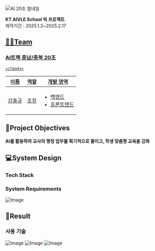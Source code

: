 ![AI 20조 썸네일](https://github.com/user-attachments/assets/751af4bc-d885-40b9-95b4-aeda6d770586)


**KT AIVLE School 빅 프로젝트**
<br>
제작기간 : 2025.1.2~2025.2.17


## <u>👨‍🔧Team
 ### AI트랙 충남/충북 20조
<table>
    <thead>
        <tr>
            <th>이름</th>
            <th>역할</th>
            <th>개발 영역</th>
        </tr>
    </thead>
    <tbody>
      <tr>
            <td>강홍규</td>
            <td>  
                조장
            </td>
            <td>
              <ul>
                  <li>백엔드</li>
                  <li>프론트엔드</li>
              </ul>
            </td>
        </tr>
       
    </tbody>
</table>


## </u> 🧐Project Objectives
**AI를 활용하여 교사의 행정 업무를 획기적으로 줄이고, 학생 맞춤형 교육을 강화**



## </u> 💻System Design
 ### Tech Stack



 ### System Requirements
 ![Image](https://github.com/user-attachments/assets/d5cb4c78-565e-4043-8bef-257692ef497c)



## </u> 📲Result
 ### 사용 기술
 ![Image](https://github.com/user-attachments/assets/60fbbead-0552-4254-ad12-90198979c64d)
 ![Image](https://github.com/user-attachments/assets/4e1260c5-3fe2-4e2a-bf01-9f55a60439db)
 ![Image](https://github.com/user-attachments/assets/231f288c-54f4-4cb8-828c-4552465c26f2)



 

